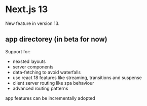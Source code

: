 # Next.js 13

New feature in version 13.

## app directorey (in beta for now)

Support for:
- nexsted layouts
- server components
- data-fetching to avoid waterfalls
- use react 18 features like streaming, transitions and suspense
- client server routing like spa behaviour
- advanced routing patterns

app features can be incrementally adopted

